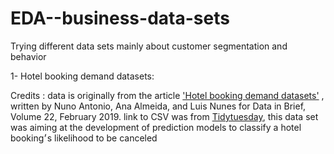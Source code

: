 # EDA--business-data-sets
Trying different data sets mainly about customer segmentation and behavior 

1- Hotel booking demand datasets:

Credits : data is originally from the article ['Hotel booking demand datasets'](https://www.sciencedirect.com/science/article/pii/S2352340918315191)
, written by Nuno Antonio, Ana Almeida, and Luis Nunes for Data in Brief, Volume 22, February 2019.
link to CSV was from [Tidytuesday](https://github.com/rfordatascience/tidytuesday), this data set was aiming at the development of prediction models to classify a hotel booking׳s likelihood to be canceled
